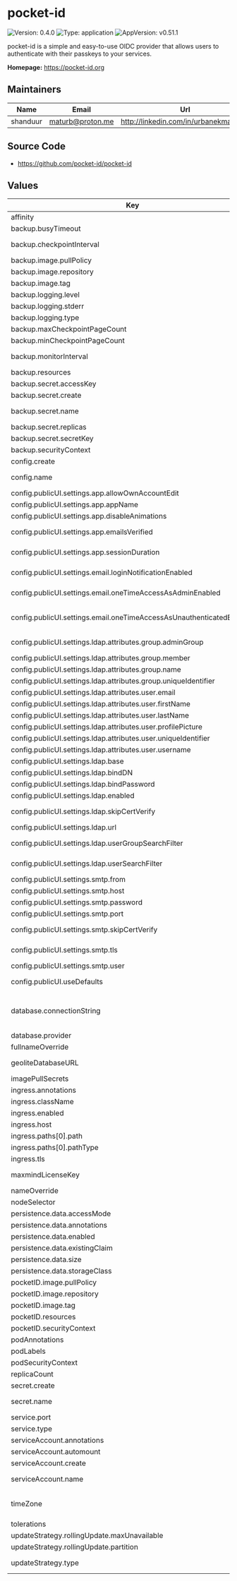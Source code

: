 # pocket-id

![Version: 0.4.0](https://img.shields.io/badge/Version-0.4.0-informational?style=flat) ![Type: application](https://img.shields.io/badge/Type-application-informational?style=flat) ![AppVersion: v0.51.1](https://img.shields.io/badge/AppVersion-v0.51.1-informational?style=flat)

pocket-id is a simple and easy-to-use OIDC provider that allows users to authenticate
with their passkeys to your services.

**Homepage:** <https://pocket-id.org>

## Maintainers

| Name | Email | Url |
| ---- | ------ | --- |
| shanduur | <maturb@proton.me> | <http://linkedin.com/in/urbanekmateusz> |

## Source Code

* <https://github.com/pocket-id/pocket-id>

## Values

| Key | Type | Default | Description |
|-----|------|---------|-------------|
| affinity | object | `{}` | Affinity settings for the pods. |
| backup.busyTimeout | string | `"1s"` | Busy timeout, if empty, default is used. |
| backup.checkpointInterval | string | `"1m"` | Interval between checkpoints in Go duration format. If empty, default is used. |
| backup.image.pullPolicy | string | `"IfNotPresent"` | Image pull policy. |
| backup.image.repository | string | `"docker.io/litestream/litestream"` | Registry and repository for the pocket-id image. |
| backup.image.tag | string | `"0.3.13"` | Tag for the image. |
| backup.logging.level | string | `"INFO"` | Logging level. Options: DEBUG, INFO, WARNING, ERROR |
| backup.logging.stderr | bool | `false` | Whether to log to stderr (default is stdout) |
| backup.logging.type | string | `"text"` | Logging format. Options: text or json |
| backup.maxCheckpointPageCount | int | `10000` | Maximum number of pages processed during a checkpoint. |
| backup.minCheckpointPageCount | int | `1000` | Minimum number of pages to trigger a checkpoint. |
| backup.monitorInterval | string | `"1s"` | Interval for monitoring in Go duration format (e.g. "30s"). If empty, default is used. |
| backup.resources | object | `{}` |  |
| backup.secret.accessKey | string | `""` | Primary S3 access key. |
| backup.secret.create | bool | `true` | Specifies whether a secret should be created. |
| backup.secret.name | string | `""` | Specifies name of a secret used to configure the pocket-id. If not filled, uses full name. |
| backup.secret.replicas | list | `[]` |  |
| backup.secret.secretKey | string | `""` | Primary S3 secret key. |
| backup.securityContext | object | `{}` |  |
| config.create | bool | `true` | Specifies whether a config map should be created. |
| config.name | string | `""` | Specifies name of a config map used to configure the pocket-id. If not filled, uses full name. |
| config.publicUI.settings.app.allowOwnAccountEdit | bool | `true` | Whether users can edit their own account details |
| config.publicUI.settings.app.appName | string | `"Pocket ID"` | The name of the application to be displayed in the UI |
| config.publicUI.settings.app.disableAnimations | bool | `false` | Whether to disable animations in the Admin UI |
| config.publicUI.settings.app.emailsVerified | bool | `false` | Whether the user's email is pre-marked as verified for OIDC clients (typically used for testing) |
| config.publicUI.settings.app.sessionDuration | int | `60` | Duration in minutes of a session before the user must sign in again |
| config.publicUI.settings.email.loginNotificationEnabled | bool | `false` | Whether to send an email notification when a user logs in from a new device |
| config.publicUI.settings.email.oneTimeAccessAsAdminEnabled | bool | `false` | Whether to allow admins to send one-time access sign-in links to the user's email |
| config.publicUI.settings.email.oneTimeAccessAsUnauthenticatedEnabled | bool | `false` | Whether to allow unauthenticated users to request one-time access sign-in links sent to the user's email    (note: this reduces security significantly, as anyone with email access can sign in) |
| config.publicUI.settings.ldap.attributes.group.adminGroup | string | `""` | LDAP attribute for the admin group (used to assign Admin privileges) |
| config.publicUI.settings.ldap.attributes.group.member | string | `"member"` | LDAP attribute for querying group members |
| config.publicUI.settings.ldap.attributes.group.name | string | `""` | LDAP attribute for the group's name |
| config.publicUI.settings.ldap.attributes.group.uniqueIdentifier | string | `""` | LDAP attribute for the unique identifier of the group |
| config.publicUI.settings.ldap.attributes.user.email | string | `""` | LDAP attribute for the email address of the user |
| config.publicUI.settings.ldap.attributes.user.firstName | string | `""` | LDAP attribute for the user's first name |
| config.publicUI.settings.ldap.attributes.user.lastName | string | `""` | LDAP attribute for the user's last name |
| config.publicUI.settings.ldap.attributes.user.profilePicture | string | `""` | LDAP attribute for the user's profile picture |
| config.publicUI.settings.ldap.attributes.user.uniqueIdentifier | string | `""` | LDAP attribute for the unique identifier of the user |
| config.publicUI.settings.ldap.attributes.user.username | string | `""` | LDAP attribute for the username of the user |
| config.publicUI.settings.ldap.base | string | `""` | LDAP search base DN for queries |
| config.publicUI.settings.ldap.bindDN | string | `""` | LDAP bind distinguished name (DN) |
| config.publicUI.settings.ldap.bindPassword | string | `""` | LDAP bind password for authentication |
| config.publicUI.settings.ldap.enabled | bool | `false` | Whether to enable LDAP authentication |
| config.publicUI.settings.ldap.skipCertVerify | bool | `false` | Whether to skip LDAP certificate verification (useful for self-signed certificates) |
| config.publicUI.settings.ldap.url | string | `""` | URL of the LDAP server |
| config.publicUI.settings.ldap.userGroupSearchFilter | string | `"(objectClass=groupOfNames)"` | LDAP group search filter (default is typically fine for most setups) |
| config.publicUI.settings.ldap.userSearchFilter | string | `"(objectClass=person)"` | LDAP user search filter (default is typically fine for most setups) |
| config.publicUI.settings.smtp.from | string | `""` | Sender email address for outgoing emails |
| config.publicUI.settings.smtp.host | string | `""` | SMTP server hostname used to send outgoing emails |
| config.publicUI.settings.smtp.password | string | `""` | SMTP password for authentication |
| config.publicUI.settings.smtp.port | string | `""` | SMTP server port |
| config.publicUI.settings.smtp.skipCertVerify | bool | `false` | Whether to skip SMTP certificate verification (useful for self-signed certificates) |
| config.publicUI.settings.smtp.tls | string | `"none"` | TLS option to use for SMTP. Options are 'none', 'starttls', or 'tls' |
| config.publicUI.settings.smtp.user | string | `""` | SMTP username for authentication |
| config.publicUI.useDefaults | bool | `true` | Whether to enable default settings for the UI or allow customizations |
| database.connectionString | string | `"file:data/pocket-id.db?_journal_mode=WAL&_busy_timeout=2500&_txlock=immediate"` | Connection string for the database.    - For sqlite: file:data/pocket-id.db?_journal_mode=WAL&_busy_timeout=2500&_txlock=immediate    - For postgres: postgres://user:password@host:port/dbname |
| database.provider | string | `"sqlite"` | Database provider to use. Options: "sqlite" or "postgres". |
| fullnameOverride | string | `""` | Override for the full name. |
| geoliteDatabaseURL | string | `"https://download.maxmind.com/app/geoip_download?edition_id=GeoLite2-City&license_key=%s&suffix=tar.gz"` | URL template to download the MaxMind GeoLite2-City database. `%s` will be replaced with the license key. |
| imagePullSecrets | list | `[]` | Secrets for pulling images. |
| ingress.annotations | object | `{}` | Annotations to add to the ingress. |
| ingress.className | string | `""` | Ingress class name. |
| ingress.enabled | bool | `false` | Specifies whether ingress should be enabled. |
| ingress.host | string | `"pocket-id.example.local"` | Ingress host configuration. |
| ingress.paths[0].path | string | `"/"` |  |
| ingress.paths[0].pathType | string | `"ImplementationSpecific"` |  |
| ingress.tls | list | `[]` | List of TLS configurations for the ingress. |
| maxmindLicenseKey | string | `""` | MaxMind license key used to download the GeoLite2 database. Leave blank to disable download. |
| nameOverride | string | `""` | Override for the name. |
| nodeSelector | object | `{}` | Node selector for the pods. |
| persistence.data.accessMode | string | `"ReadWriteOnce"` | Access mode for the PVC. |
| persistence.data.annotations | object | `{}` | Annotations applied to PVC. |
| persistence.data.enabled | bool | `false` | Enable/disable PVC creation for data. |
| persistence.data.existingClaim | string | `""` | Use an existing PVC if defined, otherwise create one. |
| persistence.data.size | string | `"10Gi"` | Storage size for the PVC. |
| persistence.data.storageClass | string | `""` | Specify the StorageClass (if required). |
| pocketID.image.pullPolicy | string | `"IfNotPresent"` | Image pull policy. |
| pocketID.image.repository | string | `"ghcr.io/pocket-id/pocket-id"` | Registry and repository for the pocket-id image. |
| pocketID.image.tag | string | `"v0.53.0"` | Tag for the image. |
| pocketID.resources | object | `{}` |  |
| pocketID.securityContext | object | `{}` |  |
| podAnnotations | object | `{}` | Annotations to be added to the pods. |
| podLabels | object | `{}` | Labels to be added to the pods. |
| podSecurityContext | object | `{}` |  |
| replicaCount | int | `1` | Number of replicas for the stateful set. |
| secret.create | bool | `true` | Specifies whether a secret should be created. |
| secret.name | string | `""` | Specifies name of a secret used to configure the pocket-id. If not filled, uses full name. |
| service.port | int | `80` | Service port. |
| service.type | string | `"ClusterIP"` | Service type. |
| serviceAccount.annotations | object | `{}` | Annotations to add to the service account. |
| serviceAccount.automount | bool | `true` | Automatically mount a ServiceAccount's API credentials. |
| serviceAccount.create | bool | `true` | Specifies whether a service account should be created. |
| serviceAccount.name | string | `""` | The name of the service account to use. If not set and create is true, a name is generated using the fullname template. |
| timeZone | string | `"Etc/UTC"` | Specifies the time zone to be used by the application. Use a valid IANA time zone string (e.g., "Etc/UTC", "America/New_York"). |
| tolerations | list | `[]` | Tolerations for the pods. |
| updateStrategy.rollingUpdate.maxUnavailable | string | `"100%"` |  |
| updateStrategy.rollingUpdate.partition | int | `0` |  |
| updateStrategy.type | string | `"RollingUpdate"` | The deployment strategy to use to replace existing pods with new ones. Options: "RollingUpdate" or "OnDelete". |

